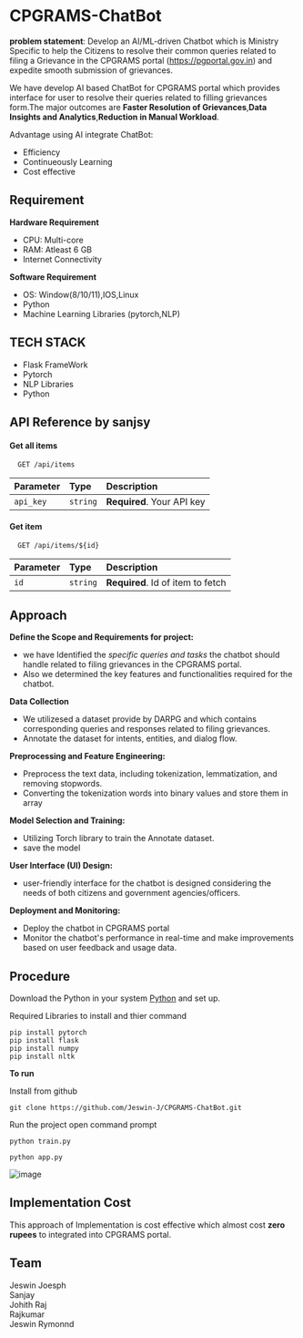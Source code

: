 # CPGRAMS-ChatBot
**problem statement**: Develop an AI/ML-driven Chatbot which is   Ministry Specific to help the Citizens to resolve their common queries related to filing a Grievance in the CPGRAMS portal (https://pgportal.gov.in) and expedite smooth submission of grievances.

We have develop AI based ChatBot for CPGRAMS portal which provides interface for user to resolve their queries related to filling grievances form.The major outcomes are **Faster Resolution of Grievances**,**Data Insights and Analytics**,**Reduction in Manual Workload**. 

Advantage using AI integrate ChatBot:
* Efficiency
* Continueously Learning 
* Cost effective

## Requirement
**Hardware Requirement**  
* CPU: Multi-core
* RAM: Atleast 6 GB 
* Internet Connectivity  

**Software Requirement**
* OS: Window(8/10/11),IOS,Linux
* Python
* Machine Learning Libraries (pytorch,NLP)

## TECH STACK
* Flask FrameWork
* Pytorch 
* NLP Libraries
* Python 

## API Reference by sanjsy

#### Get all items

```http
  GET /api/items
```

| Parameter | Type     | Description                |
| :-------- | :------- | :------------------------- |
| `api_key` | `string` | **Required**. Your API key |

#### Get item

```http
  GET /api/items/${id}
```

| Parameter | Type     | Description                       |
| :-------- | :------- | :-------------------------------- |
| `id`      | `string` | **Required**. Id of item to fetch |

## Approach
 **Define the Scope and Requirements for project:**
* we have Identified the *specific queries and tasks* the chatbot should handle related to filing grievances in the CPGRAMS portal.
* Also we determined the key features and functionalities required for the chatbot.

**Data Collection**  
* We utilizesed a dataset provide by DARPG and which contains  corresponding queries and responses related to filing grievances.
* Annotate the dataset for intents, entities, and dialog flow.

**Preprocessing and Feature Engineering:**
* Preprocess the text data, including tokenization, lemmatization, and removing stopwords.
* Converting the tokenization words into binary values and store them in array

**Model Selection and Training:**
*  Utilizing Torch library to train the Annotate dataset.
*  save the model 

**User Interface (UI) Design:**
* user-friendly interface for the chatbot is designed  considering the needs of both citizens and government agencies/officers.

**Deployment and Monitoring:**
* Deploy the chatbot in CPGRAMS portal 
* Monitor the chatbot's performance in real-time and make improvements based on user feedback and usage data.

## Procedure
Download the Python in your system [Python](https://www.python.org/downloads/) and set up.

Required Libraries to install and thier command

```
pip install pytorch
pip install flask 
pip install numpy
pip install nltk
```
**To run**

Install from github
```
git clone https://github.com/Jeswin-J/CPGRAMS-ChatBot.git

```

Run the project open command prompt
```
python train.py
```
```
python app.py
```
![image]("https://github.com/Jeswin-J/CPGRAMS-ChatBot/blob/sanjay/static/images/Train.png")

## Implementation Cost
This approach of Implementation is cost effective which almost cost **zero rupees** to integrated into CPGRAMS portal.
## Team 

Jeswin Joesph  
Sanjay   
Johith Raj   
Rajkumar   
Jeswin Rymonnd